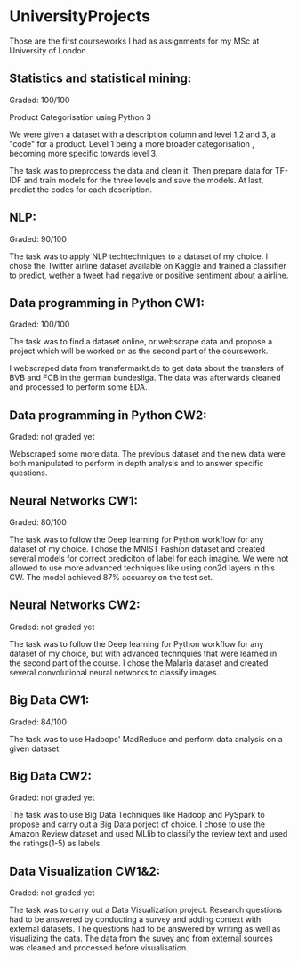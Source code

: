 # UniversityProjects

Those are the first courseworks I had as assignments for my MSc at University of London.

## Statistics and statistical mining:

Graded: 100/100

Product Categorisation using Python 3

We were given a dataset with a description column and level 1,2 and 3, a "code" for a product. Level 1 being a more broader categorisation , becoming more specific towards level 3.

The task was to preprocess the data and clean it. Then prepare data for TF-IDF and train models for the three levels and save the models.
At last, predict the codes for each description.


## NLP: 

Graded: 90/100

The task was to apply NLP techtechniques to a dataset of my choice. I chose the Twitter airline dataset available on Kaggle and trained a classifier to predict, wether a tweet had
negative or positive sentiment about a airline.


## Data programming in Python CW1:

Graded: 100/100

The task was to find a dataset online, or webscrape data and propose a project which will be worked on as the second part of the coursework.

I webscraped data from transfermarkt.de to get data about the transfers of BVB and FCB in the german bundesliga. The data was afterwards cleaned and processed to perform some EDA.


## Data programming in Python CW2:

Graded: not graded yet

Webscraped some more data. The previous dataset and the new data were both manipulated to perform in depth analysis and to answer specific questions.


## Neural Networks CW1:

Graded: 80/100

The task was to follow the Deep learning for Python workflow for any dataset of my choice. I chose the MNIST Fashion dataset and created several models for correct prediciton of 
label for each imagine. We were not allowed to use more advanced techniques like using con2d layers in this CW. The model achieved 87% accuarcy on the test set.


## Neural Networks CW2:

Graded: not graded yet

The task was to follow the Deep learning for Python workflow for any dataset of my choice, but with advanced technquies that were learned in the second part of the course. I chose the Malaria dataset and created several convolutional neural networks to classify images.

## Big Data CW1:

Graded: 84/100

The task was to use Hadoops' MadReduce and perform data analysis on a given dataset.


## Big Data CW2:

Graded: not graded yet

The task was to use Big Data Techniques like Hadoop and PySpark to propose and carry out a Big Data porject of choice. I chose to use the Amazon Review dataset and used MLlib to classify the review text and used the ratings(1-5) as labels.


## Data Visualization CW1&2:

Graded: not graded yet

The task was to carry out a Data Visualization project. Research questions had to be answered by conducting a survey and adding context with external datasets. The questions had to be answered by writing as well as visualizing the data. The data from the suvey and from external sources was cleaned and processed before visualisation.

